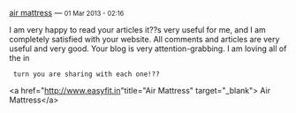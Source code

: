 <div id="wikitext">

<div class="messagehead">

[air mattress](http://www.easyfit.in) — <span style="font-size:83%">01
Mar 2013 - 02:16</span>

</div>

<div class="messageitem">

I am very happy to read your articles it??s very useful for me, and I am
completely satisfied with your website. All comments and articles are
very useful and very good. Your blog is very attention-grabbing. I am
loving all of the in

     turn you are sharing with each one!??

\<a href="<http://www.easyfit.in>"title="Air Mattress"
target="\_blank"\> Air Mattress\</a\>

</div>

</div>
